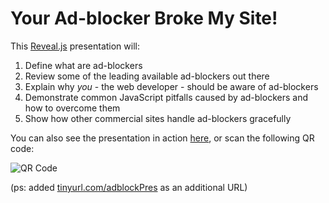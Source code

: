 Your Ad-blocker Broke My Site!
==============================

This [Reveal.js](https://github.com/hakimel/reveal.js) presentation will:

1. Define what are ad-blockers
2. Review some of the leading available ad-blockers out there
3. Explain why *you* - the web developer - should be aware of ad-blockers
4. Demonstrate common JavaScript pitfalls caused by ad-blockers and how to overcome them
5. Show how other commercial sites handle ad-blockers gracefully

You can also see the presentation in action [here](http://goo.gl/V41qp), or scan the following QR code:

![QR Code](http://imgur.com/drFOr.png "QR code for http://goo.gl/V41qp")

(ps: added [tinyurl.com/adblockPres](http://tinyurl.com/adblockPres) as an additional URL)

